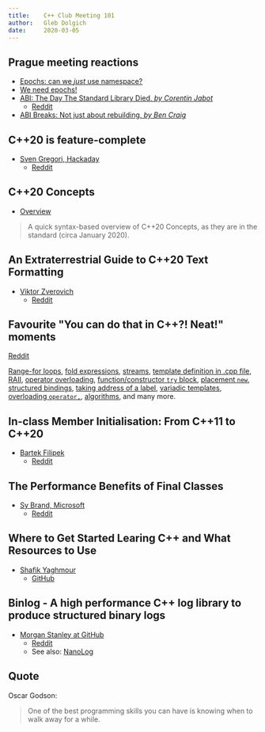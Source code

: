 ```yaml
---
title:    C++ Club Meeting 101
author:   Gleb Dolgich
date:     2020-03-05
---
```


## Prague meeting reactions

* [Epochs: can we *just* use namespace?](https://www.reddit.com/r/cpp/comments/f91s6o/so_for_epochs_is_there_a_reason_we_dont_just/)
* [We need epochs!](https://www.reddit.com/r/cpp/comments/f9ktdc/we_need_epochs_rant/)
* [ABI: The Day The Standard Library Died, *by Corentin Jabot*](https://cor3ntin.github.io/posts/abi/)
  * [Reddit](https://www.reddit.com/r/cpp/comments/f8shr6/the_day_the_standard_library_died/)
* [ABI Breaks: Not just about rebuilding, *by Ben Craig*](https://www.reddit.com/r/cpp/comments/fc2qqv/abi_breaks_not_just_about_rebuilding/)

## C++20 is feature-complete

* [Sven Gregori, Hackaday](https://hackaday.com/2019/07/30/c20-is-feature-complete-heres-what-changes-are-coming/)
  * [Reddit](https://www.reddit.com/r/programming/comments/fcz6zo/c20_is_feature_complete_heres_what_changes_are/)

## C++20 Concepts

* [Overview](https://omnigoat.github.io/2020/01/19/cpp20-concepts/)

> A quick syntax-based overview of C++20 Concepts, as they are in the standard (circa January 2020).

## An Extraterrestrial Guide to C++20 Text Formatting

* [Viktor Zverovich](https://www.bfilipek.com/2020/02/extra-format-cpp20.html)
  * [Reddit](https://www.reddit.com/r/cpp/comments/f56u0v/an_extraterrestrial_guide_to_c20_text_formatting/)

## Favourite "You can do that in C++?! Neat!" moments

[Reddit](https://www.reddit.com/r/cpp/comments/f6wlbm/what_arewere_your_favourite_you_can_do_that_neat/)

[Range-for loops](https://www.reddit.com/r/cpp/comments/f6wlbm/what_arewere_your_favourite_you_can_do_that_neat/fi7oyou/), [fold expressions](https://www.reddit.com/r/cpp/comments/f6wlbm/what_arewere_your_favourite_you_can_do_that_neat/fi7o43i/), [streams](https://www.reddit.com/r/cpp/comments/f6wlbm/what_arewere_your_favourite_you_can_do_that_neat/fi87f6y/), [template definition in .cpp file](https://www.reddit.com/r/cpp/comments/f6wlbm/what_arewere_your_favourite_you_can_do_that_neat/fi87nhw/), [RAII](https://www.reddit.com/r/cpp/comments/f6wlbm/what_arewere_your_favourite_you_can_do_that_neat/fi8ssoj/), [operator overloading](https://www.reddit.com/r/cpp/comments/f6wlbm/what_arewere_your_favourite_you_can_do_that_neat/fi89ryw/), [function/constructor `try` block](https://www.reddit.com/r/cpp/comments/f6wlbm/what_arewere_your_favourite_you_can_do_that_neat/fi8h075/), [placement `new`](https://www.reddit.com/r/cpp/comments/f6wlbm/what_arewere_your_favourite_you_can_do_that_neat/fi8i7cj/), [structured bindings](https://www.reddit.com/r/cpp/comments/f6wlbm/what_arewere_your_favourite_you_can_do_that_neat/fi8odaz/), [taking address of a label](https://www.reddit.com/r/cpp/comments/f6wlbm/what_arewere_your_favourite_you_can_do_that_neat/fi7qrbv/), [variadic templates](https://www.reddit.com/r/cpp/comments/f6wlbm/what_arewere_your_favourite_you_can_do_that_neat/fi7oflw/), [overloading `operator,`](https://www.reddit.com/r/cpp/comments/f6wlbm/what_arewere_your_favourite_you_can_do_that_neat/fi93qjh/), [algorithms](https://www.reddit.com/r/cpp/comments/f6wlbm/what_arewere_your_favourite_you_can_do_that_neat/fi9fm9w/), and many more.

## In-class Member Initialisation: From C++11 to C++20

* [Bartek Filipek](https://www.bfilipek.com/2015/02/non-static-data-members-initialization.html)
  * [Reddit](https://www.reddit.com/r/cpp/comments/fc9iiz/inclass_member_initialisation_from_c11_to_c20/)

## The Performance Benefits of Final Classes

* [Sy Brand, Microsoft](https://devblogs.microsoft.com/cppblog/the-performance-benefits-of-final-classes)
  * [Reddit](https://www.reddit.com/r/cpp/comments/fcvlx2/the_performance_benefits_of_final_classes_c_team/)

## Where to Get Started Learing C++ and What Resources to Use

* [Shafik Yaghmour](https://shafik.github.io/c++/learning/2019/09/05/getting_started_learning_cpp.html)
  * [GitHub](https://github.com/shafik/cpp_learning)

## Binlog - A high performance C++ log library to produce structured binary logs

* [Morgan Stanley at GitHub](https://github.com/Morgan-Stanley/binlog)
  * [Reddit](https://www.reddit.com/r/cpp/comments/fcruym/binlog_a_high_performance_c_log_library_to/)
  * See also: [NanoLog](https://github.com/PlatformLab/NanoLog)

## Quote

Oscar Godson:

> One of the best programming skills you can have is knowing when to walk away for a while.
